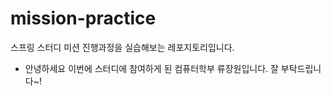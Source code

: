 # mission-practice
스프링 스터디 미션 진행과정을 실습해보는 레포지토리입니다.

- 안녕하세요 이번에 스터디에 참여하게 된 컴퓨터학부 류장원입니다. 잘 부탁드립니다~!
